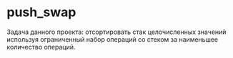 # push_swap

Задача данного проекта: отсортировать стак целочисленных значений используя ограниченный набор операций со стеком
за наименьшее количество операций.
